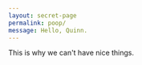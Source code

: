 ```yaml
---
layout: secret-page
permalink: poop/
message: Hello, Quinn.
---
```

This is why we can't have nice things.
